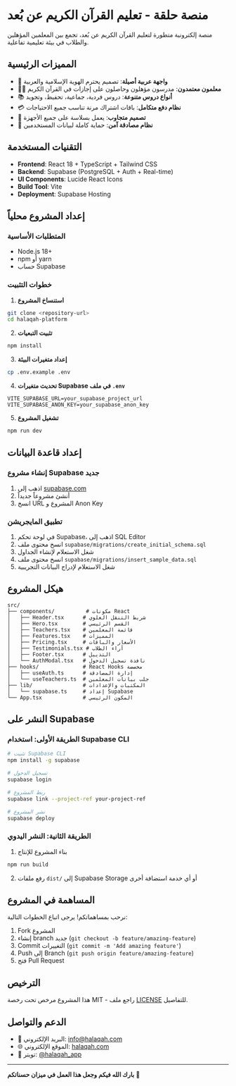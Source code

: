 # منصة حلقة - تعليم القرآن الكريم عن بُعد

منصة إلكترونية متطورة لتعليم القرآن الكريم عن بُعد، تجمع بين المعلمين المؤهلين والطلاب في بيئة تعليمية تفاعلية.

## المميزات الرئيسية

- 🕌 **واجهة عربية أصيلة**: تصميم يحترم الهوية الإسلامية والعربية
- 👨‍🏫 **معلمون معتمدون**: مدرسون مؤهلون وحاصلون على إجازات في القرآن الكريم
- 📚 **أنواع دروس متنوعة**: دروس فردية، جماعية، تحفيظ، وتجويد
- 💳 **نظام دفع متكامل**: باقات اشتراك مرنة تناسب جميع الاحتياجات
- 📱 **تصميم متجاوب**: يعمل بسلاسة على جميع الأجهزة
- 🔐 **نظام مصادقة آمن**: حماية كاملة لبيانات المستخدمين

## التقنيات المستخدمة

- **Frontend**: React 18 + TypeScript + Tailwind CSS
- **Backend**: Supabase (PostgreSQL + Auth + Real-time)
- **UI Components**: Lucide React Icons
- **Build Tool**: Vite
- **Deployment**: Supabase Hosting

## إعداد المشروع محلياً

### المتطلبات الأساسية
- Node.js 18+ 
- npm أو yarn
- حساب Supabase

### خطوات التثبيت

1. **استنساخ المشروع**
```bash
git clone <repository-url>
cd halaqah-platform
```

2. **تثبيت التبعيات**
```bash
npm install
```

3. **إعداد متغيرات البيئة**
```bash
cp .env.example .env
```

4. **تحديث متغيرات Supabase في ملف `.env`**
```env
VITE_SUPABASE_URL=your_supabase_project_url
VITE_SUPABASE_ANON_KEY=your_supabase_anon_key
```

5. **تشغيل المشروع**
```bash
npm run dev
```

## إعداد قاعدة البيانات

### إنشاء مشروع Supabase جديد

1. اذهب إلى [supabase.com](https://supabase.com)
2. أنشئ مشروعاً جديداً
3. انسخ URL المشروع و Anon Key

### تطبيق المايجريشن

1. في لوحة تحكم Supabase، اذهب إلى SQL Editor
2. انسخ محتوى ملف `supabase/migrations/create_initial_schema.sql`
3. شغل الاستعلام لإنشاء الجداول
4. انسخ محتوى ملف `supabase/migrations/insert_sample_data.sql`
5. شغل الاستعلام لإدراج البيانات التجريبية

## هيكل المشروع

```
src/
├── components/          # مكونات React
│   ├── Header.tsx      # شريط التنقل العلوي
│   ├── Hero.tsx        # القسم الرئيسي
│   ├── Teachers.tsx    # قائمة المعلمين
│   ├── Features.tsx    # المميزات
│   ├── Pricing.tsx     # الأسعار والباقات
│   ├── Testimonials.tsx # آراء الطلاب
│   ├── Footer.tsx      # التذييل
│   └── AuthModal.tsx   # نافذة تسجيل الدخول
├── hooks/              # React Hooks مخصصة
│   ├── useAuth.ts      # إدارة المصادقة
│   └── useTeachers.ts  # جلب بيانات المعلمين
├── lib/                # المكتبات والإعدادات
│   └── supabase.ts     # إعداد Supabase
└── App.tsx             # المكون الرئيسي
```

## النشر على Supabase

### الطريقة الأولى: استخدام Supabase CLI

```bash
# تثبيت Supabase CLI
npm install -g supabase

# تسجيل الدخول
supabase login

# ربط المشروع
supabase link --project-ref your-project-ref

# نشر المشروع
supabase deploy
```

### الطريقة الثانية: النشر اليدوي

1. بناء المشروع للإنتاج
```bash
npm run build
```

2. رفع ملفات `dist/` إلى Supabase Storage أو أي خدمة استضافة أخرى

## المساهمة في المشروع

نرحب بمساهماتكم! يرجى اتباع الخطوات التالية:

1. Fork المشروع
2. إنشاء branch جديد (`git checkout -b feature/amazing-feature`)
3. Commit التغييرات (`git commit -m 'Add amazing feature'`)
4. Push إلى Branch (`git push origin feature/amazing-feature`)
5. فتح Pull Request

## الترخيص

هذا المشروع مرخص تحت رخصة MIT - راجع ملف [LICENSE](LICENSE) للتفاصيل.

## الدعم والتواصل

- 📧 البريد الإلكتروني: info@halaqah.com
- 🌐 الموقع الإلكتروني: [halaqah.com](https://halaqah.com)
- 📱 تويتر: [@halaqah_app](https://twitter.com/halaqah_app)

---

**بارك الله فيكم وجعل هذا العمل في ميزان حسناتكم** 🤲